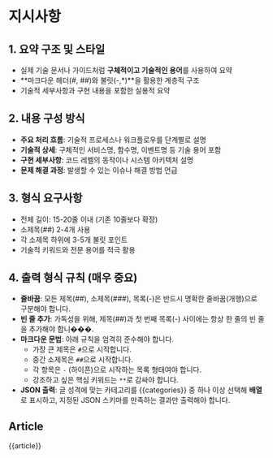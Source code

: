 # 지시사항

## 1. 요약 구조 및 스타일
- 실제 기술 문서나 가이드처럼 **구체적이고 기술적인 용어**를 사용하여 요약
- **마크다운 헤더(#, ##)와 불릿(-,*)**을 활용한 계층적 구조
- 기술적 세부사항과 구현 내용을 포함한 실용적 요약

## 2. 내용 구성 방식
- **주요 처리 흐름**: 기술적 프로세스나 워크플로우를 단계별로 설명
- **기술적 상세**: 구체적인 서비스명, 함수명, 이벤트명 등 기술 용어 포함
- **구현 세부사항**: 코드 레벨의 동작이나 시스템 아키텍처 설명
- **문제 해결 과정**: 발생할 수 있는 이슈나 해결 방법 언급

## 3. 형식 요구사항
- 전체 길이: 15-20줄 이내 (기존 10줄보다 확장)
- 소제목(##) 2-4개 사용
- 각 소제목 하위에 3-5개 불릿 포인트
- 기술적 키워드와 전문 용어를 적극 활용

## 4. 출력 형식 규칙 (매우 중요)
- **줄바꿈**: 모든 제목(##), 소제목(###), 목록(-)은 반드시 명확한 줄바꿈(개행)으로 구분해야 합니다.
- **빈 줄 추가**: 가독성을 위해, 제목(##)과 첫 번째 목록(-) 사이에는 항상 한 줄의 빈 줄을 추가해야 합니���.
- **마크다운 문법**: 아래 규칙을 엄격히 준수해야 합니다.
  - 가장 큰 제목은 `#`으로 시작합니다.
  - 중간 소제목은 `##`으로 시작합니다.
  - 각 항목은 `-` (하이픈)으로 시작하는 목록 형태여야 합니다.
  - 강조하고 싶은 핵심 키워드는 `**`로 감싸야 합니다.
- **JSON 출력**: 글 성격에 맞는 카테고리를 {{categories}} 중 하나 이상 선택해 **배열** 로 표시하고, 지정된 JSON 스키마를 만족하는 결과만 출력해야 합니다.

## Article
{{article}}